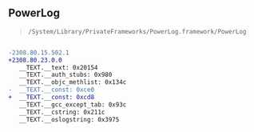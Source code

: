 ## PowerLog

> `/System/Library/PrivateFrameworks/PowerLog.framework/PowerLog`

```diff

-2308.80.15.502.1
+2308.80.23.0.0
   __TEXT.__text: 0x20154
   __TEXT.__auth_stubs: 0x980
   __TEXT.__objc_methlist: 0x134c
-  __TEXT.__const: 0xce0
+  __TEXT.__const: 0xcd8
   __TEXT.__gcc_except_tab: 0x93c
   __TEXT.__cstring: 0x211c
   __TEXT.__oslogstring: 0x3975

```
